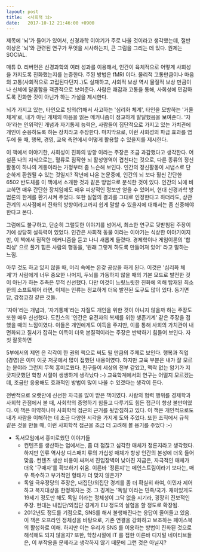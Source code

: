 ```yaml
---
layout: post
title:  <사회적 뇌>
date:   2017-10-12 21:46:00 +0900
---
```

제목에 '뇌'가 들어가 있어서, 신경과학 이야기가 주로 나올 것이라고 생각했는데, 절반 이상은 '뇌'와 관련된 연구가 무엇을 시사하는지, 큰 그림을 그리는 데 있다. 원제는 SOCIAL.
   
매튜 D. 리버먼은 신경과학의 여러 성과를 이용해서, 인간이 육체적으로 어떻게 사회성을 가지도록 진화했는지를 논증한다. 주된 방법은 fMRI 이다. 물리적 고통만큼이나 마음의 고통(사회적으로 고립된다던지..)도 실재하고, 사회적 보상 역시 물질적 보상 만큼이나 신체에 달콤함을 객관적으로 보여준다. 사람은 쾌감과 고통을 통해, 사회성에 민감하도록 진화한 것이 아닌가 하는 가설을 제시한다.

뇌가 가지고 있는, 타인으로 빙의(?)해서 사고하는 '심리화 체계', 타인을 모방하는 '거울체계'로, 내가 아닌 개체의 마음을 읽는 메커니즘이 정교하게 발달했음을 보여준다. '자아'라는 인위적인 개념과 자기통제 능력은, 사람들이 집단적으로 가지고 있는 가치관에 개인이 순응하도록 하는 장치라고 주장한다. 마지막으로, 이런 사회성의 파급 효과를 염두에 둘 때, 행복, 경영, 교육 측면에서 어떻게 활용할 수 있을지를 제시한다.

이 책에서 이야기한, 사회성이 진화의 방향 이라는 주장은 조금 과감했다고 생각한다. 어설픈 나의 지식으로는, 혈류로 짐작한 뇌 활성영역이 겹친다는 것으로, 다른 종류의 정신활동이 하나의 계통이라는 가정부터 좀 느슨해 보인다. 인간의 정신활동이 시냅스로 단순하게 환원될 수 있는 것일지? 작년에 나온 논문중에, 인간의 뇌 보다 훨씬 간단한 6502 반도체를 이 책에서 소개한 것과 같은 방법으로 분석한 것이 있다. 인간의 뇌에 비교하면 매우 간단한 장치임에도 매우 피상적인 정보만 얻을 수 있어서, 현대 신경과학 방법론의 한계를 환기시켜 주었다. 또한 실험의 결과를 그대로 인정한다고 하더라도, 상관관계의 시사점에서 진화의 방향이라고까지 쉽게 말할 수 있을지에 대해서는 좀 신중해야 한다고 본다.

그럼에도 불구하고, 단순히 그럴듯한 이야기를 넘어서, 최소한 연구로 뒷받침된 주장이기에 상당히 설득력이 있었다. 인간은 사회적 동물 이라는 이야기는 식상한 이야기이지만, 이 책에서 짐작한 메커니즘을 듣고 나니 새롭게 들렸다. 경제학이나 게임이론의 '합리성' 으로 풀기 힘든 사람의 행동을, '원래 그렇게 하도록 만들어져 있어' 라고 말하는 느낌.

아무 것도 하고 있지 않을 때, 머리 속에는 온갖 공상을 하게 된다. 이것은 '심리화 체계'가 사람에게 너무 중요한 나머지, 두뇌를 가동하지 않을 때의 기본 모드로 발전한 것이 아닌가 하는 추측은 무척 신선했다. 다만 이것이 느릿느릿한 진화에 의해 탑재된 최소한의 소프트웨어 라면, 이제는 인류는 정교하게 더욱 발전된 도구도 많이 있다. 동기면담, 감정코칭 같은 것들. 

'자아'라는 개념과, '자기통제'라는 자질도 개인을 위한 것이 아니지 않을까 하는 주장도 또한 매우 신선했다. 도킨스의 '인간은 유전자의 복제를 위한 생존기계' 같은 주장을 접했을 때의 느낌이였다. 이들은 개인에게도 이득을 주지만, 이를 통해 사회의 가치관이 내면화되고 질서가 잡히는 이득이 더욱 본질적이라는 주장은 반박하기 힘들어 보인다. 자칫 잘못하면 

5부에서의 제언 은 각각이 한 권의 책으로 써도 될 만큼의 주제로 보인다. 행복과 직업(경영)은 이미 이곳 저곳에서 많이 접했던 내용이였다. 하지만 교육 부분은 내가 잘 모르는 분야라 그런지 무척 흥미로웠다. 친구들이 세상의 전부 같았고, 맥락 없는 암기가 지긋지긋했던 학창 시절이 생생하게 생각났다 :-) 교육학계에서의 연구는 어떨지 모르겠는데, 조금만 응용해도 효과적인 방법이 많이 나올 수 있겠다는 생각이 든다.

전반적으로 오랫만에 신선한 자극을 많이 받은 책이였다. 사람의 협력 행위를 경제학과 사회학 관점에서 볼 때, 사회학의 증명하기 힘들고 다루기도 힘든 접근이 항상 불만이였다. 이 책은 미약하나마 사회학적 접근의 근거를 뒷받침하고 있다. 이 책은 개인적으로도 내가 사람을 이해하는 데 조금 다양한 시각을 가지게 도와 주었다. 또한 조직에서 규칙 같은 것을 만들 때, 이런 사회학적 접근을 조금 더 고려해 볼 용기를 주었다 :-)

* 독서모임에서 흥미로웠던 이야기들
  * 컨텐츠를 생산하는 업에서는, 좀 더 점잖고 심각한 매체가 정론지라고 생각했다. 하지만 인류 역사상 디스패치 류의 가십성 매체가 항상 인간의 본성에 더욱 들어맞음. 컨텐츠 생산 비용이 싸져서 진입장벽이 낮아진 지금은, 자극적인 매체가 더욱 '구매자'를 확보하기 쉬움. 이른바 '정론지'는 메인스트림이라기 보다는, 매우 특수하고 부가적인 형태가 더 맞지 않은가?
  * 독일 극우정당의 주장은, 내집단/외집단 경계를 좀 더 확실히 하여, 이민자 제어하고 복지대상을 한정하자는 것. 그 경계는 '독일'이라는 민족/국가. 재미있게도 19세기 정도만 해도 독일 이라는 정체성이 그닥 없을 시기라, 굉장히 진보적인 주장. 현대는 내집단/외집단 경계가 EU 정도의 실험을 할 정도로 확장됨.
  * 2012년도 정도를 기점으로, SNS를 해서 불행해진다는 응답이 줄어들고 있음. 이 책은 오프라인 정체성을 바탕으로, 기존 연결을 강화하고 보조하는 페이스북의 활성화로 이해. 하지만 이는 우리가 SNS 를 이용하는 방법이 진화된 것으로 해석해도 되지 않을지? 또한, 학창시절에 IT 를 접한 이른바 디지털 네이티브들은, 이 부작용을 문제라고 생각하지 않기 때문에 그런 것은 아닐지?